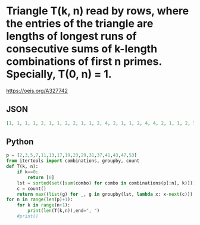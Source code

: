 # Triangle T\(k, n\) read by rows, where the entries of the triangle are lengths of longest runs of consecutive sums of k\-length combinations of first n primes\. Specially, T\(0, n\) \= 1\.
https://oeis.org/A327742
## JSON
```JSON
[1, 1, 1, 1, 2, 1, 1, 2, 2, 1, 1, 2, 4, 2, 1, 1, 2, 4, 4, 2, 1, 1, 2, 5, 6, 5, 2, 1, 1, 2, 5, 10, 10, 5, 2, 1, 1, 2, 5, 18, 16, 18, 5, 2, 1, 1, 2, 5, 22, 28, 28, 22, 5, 2, 1, 1, 2, 5, 22, 38, 46, 38, 22, 5, 2, 1, 1, 2, 5, 40, 46, 58, 58, 46, 40, 5, 2, 1, 1, 2, 5, 42, 64, 72, 76, 72, 64, 42, 5, 2, 1]
```
## Python
```Python
p = [2,3,5,7,11,13,17,19,23,29,31,37,41,43,47,53]
from itertools import combinations, groupby, count
def T(k, n):
    if k==0:
        return [0]
    lst = sorted(set([sum(combo) for combo in combinations(p[:n], k)]))
    c = count()
    return max((list(g) for _, g in groupby(lst, lambda x: x-next(c))), key=len)
for n in range(len(p)+1):
    for k in range(n+1):
        print(len(T(k,n)),end=", ")
    #print()
```
